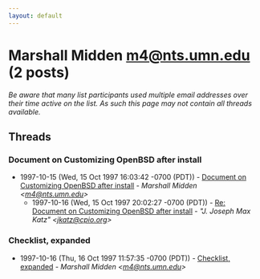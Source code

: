 ```yaml
---
layout: default
---
```


# Marshall Midden <m4@nts.umn.edu> (2 posts)

_Be aware that many list participants used multiple email addresses over their time active on the list. As such this page may not contain all threads available._

## Threads

### Document on Customizing OpenBSD after install
+ 1997-10-15 (Wed, 15 Oct 1997 16:03:42 -0700 (PDT)) - [Document on Customizing OpenBSD after install](/archive/1997/10/fdb841b89ed5ab0afbf93eadf9872788bc7a5e5ddad9ea39d7586b1eade31da8) - _Marshall Midden \<m4@nts.umn.edu\>_
  + 1997-10-16 (Wed, 15 Oct 1997 20:02:27 -0700 (PDT)) - [Re: Document on Customizing OpenBSD after install](/archive/1997/10/0b6b77586c7fb289f26164c2593b16f7117253fddab0ccc52ba55ba18c011a07) - _"J. Joseph Max Katz" \<jkatz@cpio.org\>_

### Checklist, expanded
+ 1997-10-16 (Thu, 16 Oct 1997 11:57:35 -0700 (PDT)) - [Checklist, expanded](/archive/1997/10/67dfab163c042151aa69e8cd68e61a23cb7e6d1ccb61201c4c289ed0f7e4a7fd) - _Marshall Midden \<m4@nts.umn.edu\>_

